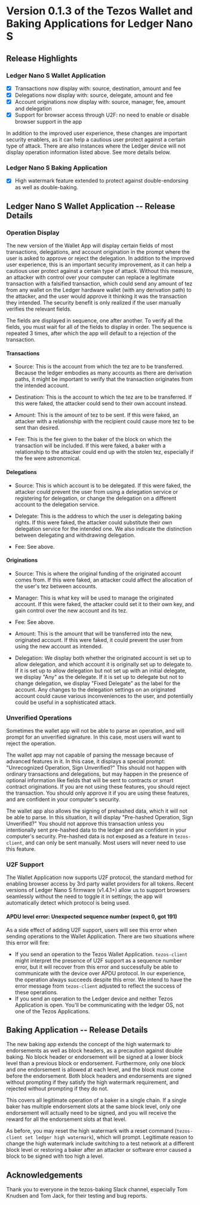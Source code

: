 # Version 0.1.3 of the Tezos Wallet and Baking Applications for Ledger Nano S

## Release Highlights

### Ledger Nano S Wallet Application
- [x] Transactions now display with: source, destination, amount and fee
- [x] Delegations now display with: source, delegate, amount and fee
- [x] Account originations now display with: source, manager, fee, amount and delegation
- [x] Support for browser access through U2F: no need to enable or disable browser support in the app

In addition to the improved user experience, these changes are important security enablers, as it
can help a cautious user protect against a certain type of attack. There are also instances where the Ledger device will not display operation information listed above. See more details below.

### Ledger Nano S Baking Application
- [x] High watermark feature extended to protect against double-endorsing as well as double-baking.

## Ledger Nano S Wallet Application -- Release Details
### Operation Display
The new version of the Wallet App will display certain fields of most
transactions, delegations, and account origination in the prompt where
the user is asked to approve or reject the delegation. In addition to the
improved user experience, this is an important security improvement, as it
can help a cautious user protect against a certain type of attack. Without
this measure, an attacker with control over your computer can replace a
legitimate transaction with a falsified transaction, which could send
any amount of tez from any wallet on the Ledger hardware wallet (with any derivation
path) to the attacker, and the user would approve it thinking it was the
transaction they intended. The security benefit is only realized if the
user manually verifies the relevant fields.

The fields are displayed in sequence, one after another. To verify all
the fields, you must wait for all of the fields to display in order.
The sequence is repeated 3 times, after which the app will default to
a rejection of the transaction.

#### Transactions
* Source:
This is the account from which the tez are to be transferred.  Because
the ledger embodies as many accounts as there are derivation paths,
it might be important to verify that the transaction originates from
the intended account.

* Destination:
This is the account to which the tez are to be transferred. If this were
faked, the attacker could send to their own account instead.

* Amount:
This is the amount of tez to be sent. If this were faked, an attacker
with a relationship with the recipient could cause more tez to be sent
than desired.

* Fee:
This is the fee given to the baker of the block on which the transaction
will be included. If this were faked, a baker with a relationship to
the attacker could end up with the stolen tez, especially if the fee
were astronomical.

#### Delegations
* Source:
This is which account is to be delegated. If this were faked, the attacker
could prevent the user from using a delegation service or registering
for delegation, or change the delegation on a different account to the
delegation service.

* Delegate:
This is the address to which the user is delegating baking rights. If
this were faked, the attacker could substitute their own delegation
service for the intended one. We also indicate the distinction between
delegating and withdrawing delegation.

* Fee: See above.

#### Originations
* Source:
This is where the original funding of the originated account comes
from. If this were faked, an attacker could affect the allocation of
the user's tez between accounts.

* Manager:
This is what key will be used to manage the originated account. If this
were faked, the attacker could set it to their own key, and gain control
over the new account and its tez.

* Fee: See above.

* Amount:
This is the amount that will be transferred into the new, originated
account.  If this were faked, it could prevent the user from using the
new account as intended.

* Delegation:
We display both whether the originated account is set up to allow
delegation, and which account it is originally set up to delegate to. If
it is set up to allow delegation but not set up with an initial delegate,
we display "Any" as the delegate. If it is set up to delegate but not
to change delegation, we display "Fixed Delegate" as the label for the
account. Any changes to the delegation settings on an originated account
could cause various inconveniences to the user, and potentially could
be useful in a sophisticated attack.

### Unverified Operations

Sometimes the wallet app will not be able to parse an operation, and
will prompt for an unverified signature. In this case, most users will
want to reject the operation.

The wallet app may not capable of parsing the message because of
advanced features in it. In this case, it displays a special prompt:
"Unrecognized Operation, Sign Unverified?" This should not happen with
ordinary transactions and delegations, but may happen in the presence
of optional information like fields that will be sent to contracts or
smart contract originations. If you are not using these features, you
should reject the transaction.  You should only approve it if you are
using these features, and are confident in your computer's security.

The wallet app also allows the signing of prehashed data, which it will
not be able to parse. In this situation, it will display "Pre-hashed
Operation, Sign Unverified?" You should not approve this transaction
unless you intentionally sent pre-hashed data to the ledger and are
confident in your computer's security. Pre-hashed data is not
exposed as a feature in `tezos-client`, and can only be sent
manually. Most users will never need to use this feature.

### U2F Support

The Wallet Application now supports U2F protocol, the standard method for enabling 
browser access by 3rd party wallet providers for all tokens. Recent versions 
of Ledger Nano S firmware (v1.4.1+) allow us to support browsers seamlessly without the need 
to toggle it in settings; the app will automatically detect which protocol is 
being used.

#### APDU level error: Unexpected sequence number (expect 0, got 191)

As a side effect of adding U2F support, users will see this error when sending operations 
to the Wallet Application. There are two situations where this error will fire:

* If you send an operation to the Tezos Wallet Application. `tezos-client` might interpret 
the presence of U2F support as a sequence number error, but it will recover from this error 
and successfully be able to communicate with the device over APDU protocol. In our experience, 
the operation always succeeds despite this error. We intend to have the error message from `tezos-client`
adjusted to reflect the success of these operations.
* If you send an operation to the Ledger device and neither Tezos Application is open. 
You'll be communicating with the ledger OS, not one of the Tezos Applications.

## Baking Application -- Release Details
The new baking app extends the concept of the high watermark to
endorsements as well as block headers, as a precaution against double
baking. No block header or endorsement will be signed at a lower block
level than a previous block or endorsement. Furthermore, only one block
and one endorsement is allowed at each level, and the block must come
before the endorsement. Both block headers and endorsements are
signed without prompting if they satisfy the high watermark requirement,
and rejected without prompting if they do not.

This covers all legitimate operation of a baker in a single chain.
If a single baker has multiple endorsement slots at the same block
level, only one endorsement will actually need to be signed, and you
will receive the reward for all the endorsement slots at that level.

As before, you may reset the high watermark with a reset command
(`tezos-client set ledger high watermark`), which will prompt. Legitimate
reason to change the high watermark include switching to a test network
at a different block level or restoring a baker after an attacker or
software error caused a block to be signed with too high a level.

## Acknowledgements

Thank you to everyone in the tezos-baking Slack channel, especially Tom
Knudsen and Tom Jack, for their testing and bug reports.
